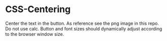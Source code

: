 CSS-Centering
=============

Center the text in the button. As reference see the png image in this repo.
Do not use calc.
Button and font sizes should dynamically adjust according to the browser window size.
